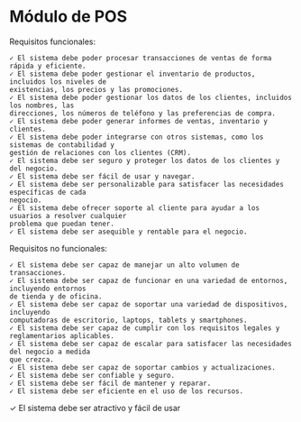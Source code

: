 # Módulo de POS

  Requisitos funcionales:
  
    ✓ El sistema debe poder procesar transacciones de ventas de forma rápida y eficiente.
    ✓ El sistema debe poder gestionar el inventario de productos, incluidos los niveles de
    existencias, los precios y las promociones.
    ✓ El sistema debe poder gestionar los datos de los clientes, incluidos los nombres, las
    direcciones, los números de teléfono y las preferencias de compra.
    ✓ El sistema debe poder generar informes de ventas, inventario y clientes.
    ✓ El sistema debe poder integrarse con otros sistemas, como los sistemas de contabilidad y
    gestión de relaciones con los clientes (CRM).
    ✓ El sistema debe ser seguro y proteger los datos de los clientes y del negocio.
    ✓ El sistema debe ser fácil de usar y navegar.
    ✓ El sistema debe ser personalizable para satisfacer las necesidades específicas de cada
    negocio.
    ✓ El sistema debe ofrecer soporte al cliente para ayudar a los usuarios a resolver cualquier
    problema que puedan tener.
    ✓ El sistema debe ser asequible y rentable para el negocio.
  
  Requisitos no funcionales:
  
    ✓ El sistema debe ser capaz de manejar un alto volumen de transacciones.
    ✓ El sistema debe ser capaz de funcionar en una variedad de entornos, incluyendo entornos
    de tienda y de oficina.
    ✓ El sistema debe ser capaz de soportar una variedad de dispositivos, incluyendo
    computadoras de escritorio, laptops, tablets y smartphones.
    ✓ El sistema debe ser capaz de cumplir con los requisitos legales y reglamentarios aplicables.
    ✓ El sistema debe ser capaz de escalar para satisfacer las necesidades del negocio a medida
    que crezca.
    ✓ El sistema debe ser capaz de soportar cambios y actualizaciones.
    ✓ El sistema debe ser confiable y seguro.
    ✓ El sistema debe ser fácil de mantener y reparar.
    ✓ El sistema debe ser eficiente en el uso de los recursos.
  ✓ El sistema debe ser atractivo y fácil de usar
